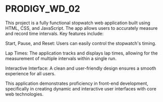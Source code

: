 # PRODIGY_WD_02

This project is a fully functional stopwatch web application built using HTML, CSS, and JavaScript. The app allows users to accurately measure and record time intervals. Key features include:

Start, Pause, and Reset: Users can easily control the stopwatch's timing.

Lap Times: The application tracks and displays lap times, allowing for the measurement of multiple intervals within a single run.

Interactive Interface: A clean and user-friendly design ensures a smooth experience for all users.

This application demonstrates proficiency in front-end development, specifically in creating dynamic and interactive user interfaces with core web technologies.
